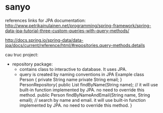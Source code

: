 # sanyo
references links for JPA documentation:
http://www.petrikainulainen.net/programming/spring-framework/spring-data-jpa-tutorial-three-custom-queries-with-query-methods/

http://docs.spring.io/spring-data/data-jpa/docs/current/reference/html/#repositories.query-methods.details


cau truc project:
 - repository package:
 	+ contains class to interactive to database. It uses JPA.
 	+ query is created by naming conventions in JPA
 	Example class Person {
 				private String name
 				private String email;
 			}
 			PersonRepository{
 				public List<Person> findByName(String name); // it will use built-in function implemented by JPA. no need to override this method.
 				public Person findByNameAndEmail(String name, String email); // search by name and email. it will use built-in function implemented by JPA. no need to override this method.
 			}
 			